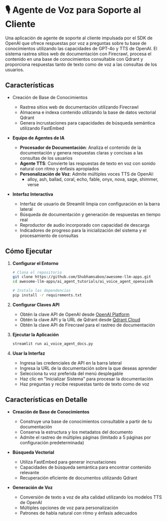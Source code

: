 # 🎙️ Agente de Voz para Soporte al Cliente

Una aplicación de agente de soporte al cliente impulsada por el SDK de OpenAI que ofrece respuestas por voz a preguntas sobre tu base de conocimientos utilizando las capacidades de GPT-4o y TTS de OpenAI. El sistema rastrea sitios web de documentación con Firecrawl, procesa el contenido en una base de conocimientos consultable con Qdrant y proporciona respuestas tanto de texto como de voz a las consultas de los usuarios.

## Características

- Creación de Base de Conocimientos

  - Rastrea sitios web de documentación utilizando Firecrawl
  - Almacena e indexa contenido utilizando la base de datos vectorial Qdrant
  - Genera incrustaciones para capacidades de búsqueda semántica utilizando FastEmbed
- **Equipo de Agentes de IA**
  - **Procesador de Documentación**: Analiza el contenido de la documentación y genera respuestas claras y concisas a las consultas de los usuarios
  - **Agente TTS**: Convierte las respuestas de texto en voz con sonido natural con ritmo y énfasis apropiados
  - **Personalización de Voz**: Admite múltiples voces TTS de OpenAI:
    - alloy, ash, ballad, coral, echo, fable, onyx, nova, sage, shimmer, verse

- **Interfaz Interactiva**
  - Interfaz de usuario de Streamlit limpia con configuración en la barra lateral
  - Búsqueda de documentación y generación de respuestas en tiempo real
  - Reproductor de audio incorporado con capacidad de descarga
  - Indicadores de progreso para la inicialización del sistema y el procesamiento de consultas

## Cómo Ejecutar

1. **Configurar el Entorno**
   ```bash
   # Clona el repositorio
   git clone https://github.com/Shubhamsaboo/awesome-llm-apps.git
   cd awesome-llm-apps/ai_agent_tutorials/ai_voice_agent_openaisdk
   
   # Instala las dependencias
   pip install -r requirements.txt
   ```

2. **Configurar Claves API**
   - Obtén la clave API de OpenAI desde [OpenAI Platform](https://platform.openai.com)
   - Obtén la clave API y la URL de Qdrant desde [Qdrant Cloud](https://cloud.qdrant.io)
   - Obtén la clave API de Firecrawl para el rastreo de documentación

3. **Ejecutar la Aplicación**
   ```bash
   streamlit run ai_voice_agent_docs.py
   ```

4. **Usar la Interfaz**
   - Ingresa las credenciales de API en la barra lateral
   - Ingresa la URL de la documentación sobre la que deseas aprender
   - Selecciona tu voz preferida del menú desplegable
   - Haz clic en "Inicializar Sistema" para procesar la documentación
   - Haz preguntas y recibe respuestas tanto de texto como de voz

## Características en Detalle

- **Creación de Base de Conocimientos**
  - Construye una base de conocimientos consultable a partir de tu documentación
  - Conserva la estructura y los metadatos del documento
  - Admite el rastreo de múltiples páginas (limitado a 5 páginas por configuración predeterminada)

- **Búsqueda Vectorial**
  - Utiliza FastEmbed para generar incrustaciones
  - Capacidades de búsqueda semántica para encontrar contenido relevante
  - Recuperación eficiente de documentos utilizando Qdrant

- **Generación de Voz**
  - Conversión de texto a voz de alta calidad utilizando los modelos TTS de OpenAI
  - Múltiples opciones de voz para personalización
  - Patrones de habla natural con ritmo y énfasis adecuados
